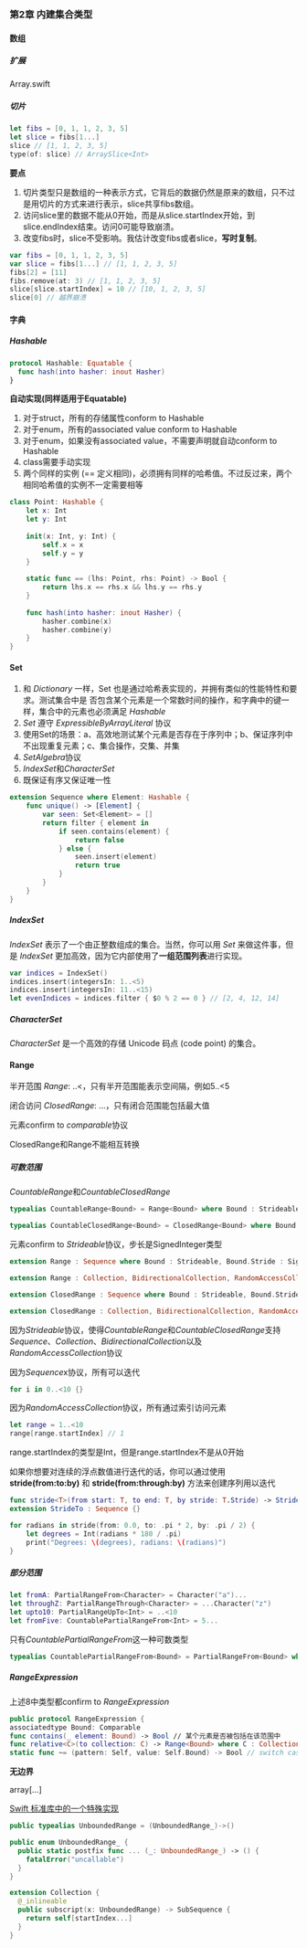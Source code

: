 ### 第2章 内建集合类型

#### 数组

##### 扩展

Array.swift

##### 切片

```swift
let fibs = [0, 1, 1, 2, 3, 5]
let slice = fibs[1...]
slice // [1, 1, 2, 3, 5]
type(of: slice) // ArraySlice<Int>
```

**要点**

1.  切片类型只是数组的一种表示方式，它背后的数据仍然是原来的数组，只不过是用切片的方式来进行表示，slice共享fibs数组。
2.  访问slice里的数据不能从0开始，而是从slice.startIndex开始，到slice.endIndex结束。访问0可能导致崩溃。
3.  改变fibs时，slice不受影响。我估计改变fibs或者slice，**写时复制**。

```swift
var fibs = [0, 1, 1, 2, 3, 5]
var slice = fibs[1...] // [1, 1, 2, 3, 5]
fibs[2] = [11]
fibs.remove(at: 3) // [1, 1, 2, 3, 5] 
slice[slice.startIndex] = 10 // [10, 1, 2, 3, 5] 
slice[0] // 越界崩溃
```

#### 字典

##### Hashable

```swift
protocol Hashable: Equatable {
  func hash(into hasher: inout Hasher)
}
```

**自动实现(同样适用于Equatable)**

1.  对于struct，所有的存储属性conform to Hashable
2.  对于enum，所有的associated value conform to Hashable
3.  对于enum，如果没有associated value，不需要声明就自动conform to Hashable
4.  class需要手动实现
5.  两个同样的实例 (== 定义相同)，必须拥有同样的哈希值。不过反过来，两个相同哈希值的实例不一定需要相等

```swift
class Point: Hashable {
    let x: Int
    let y: Int
    
    init(x: Int, y: Int) {
        self.x = x
        self.y = y
    }
    
    static func == (lhs: Point, rhs: Point) -> Bool {
        return lhs.x == rhs.x && lhs.y == rhs.y
    }
    
    func hash(into hasher: inout Hasher) {
        hasher.combine(x)
        hasher.combine(y)
    }
}
```

#### Set

1.  和 *Dictionary* 一样，Set 也是通过哈希表实现的，并拥有类似的性能特性和要求。测试集合中是 否包含某个元素是一个常数时间的操作，和字典中的键一样，集合中的元素也必须满足 *Hashable*
2.  *Set* 遵守 *ExpressibleByArrayLiteral* 协议
3.  使用Set的场景：a、高效地测试某个元素是否存在于序列中；b、保证序列中不出现重复元素；c、集合操作，交集、并集
4.  *SetAlgebra*协议
5.  *IndexSet*和*CharacterSet*
6.  既保证有序又保证唯一性

```swift
extension Sequence where Element: Hashable {
    func unique() -> [Element] {
        var seen: Set<Element> = []
        return filter { element in
            if seen.contains(element) {
                return false
            } else {
                seen.insert(element)
                return true
            }
        }
    }
}
```

##### IndexSet

*IndexSet* 表示了一个由正整数组成的集合。当然，你可以用 *Set<Int>* 来做这件事，但是 *IndexSet* 更加高效，因为它内部使用了**一组范围列表**进行实现。

```swift
var indices = IndexSet()
indices.insert(integersIn: 1..<5)
indices.insert(integersIn: 11..<15)
let evenIndices = indices.filter { $0 % 2 == 0 } // [2, 4, 12, 14]
```

##### CharacterSet

*CharacterSet* 是一个高效的存储 Unicode 码点 (code point) 的集合。

#### Range

半开范围 *Range*: ..<，只有半开范围能表示空间隔，例如5..<5

闭合访问 *ClosedRange*: …，只有闭合范围能包括最大值

元素confirm to *comparable*协议

ClosedRange和Range不能相互转换

##### 可数范围

*CountableRange*和*CountableClosedRange*

```swift
typealias CountableRange<Bound> = Range<Bound> where Bound : Strideable, Bound.Stride : SignedInteger

typealias CountableClosedRange<Bound> = ClosedRange<Bound> where Bound : Strideable, Bound.Stride : SignedInteger
```

元素confirm to *Strideable*协议，步长是SignedInteger类型

```swift
extension Range : Sequence where Bound : Strideable, Bound.Stride : SignedInteger {}

extension Range : Collection, BidirectionalCollection, RandomAccessCollection where Bound : Strideable, Bound.Stride : SignedInteger {}

extension ClosedRange : Sequence where Bound : Strideable, Bound.Stride : SignedInteger {}

extension ClosedRange : Collection, BidirectionalCollection, RandomAccessCollection where Bound : Strideable, Bound.Stride : SignedInteger {}
```

因为*Strideable*协议，使得*CountableRange*和*CountableClosedRange*支持*Sequence*、*Collection*、*BidirectionalCollection*以及*RandomAccessCollection*协议

因为*Sequence*x协议，所有可以迭代

```swift
for i in 0..<10 {}
```

因为*RandomAccessCollection*协议，所有通过索引访问元素

```swift
let range = 1..<10
range[range.startIndex] // 1
```

range.startIndex的类型是Int，但是range.startIndex不是从0开始

如果你想要对连续的浮点数值进行迭代的话，你可以通过使用 **stride(from:to:by)** 和 **stride(from:through:by)** 方法来创建序列用以迭代

```swift
func stride<T>(from start: T, to end: T, by stride: T.Stride) -> StrideTo<T> where T : Strideable
extension StrideTo : Sequence {}

for radians in stride(from: 0.0, to: .pi * 2, by: .pi / 2) {
    let degrees = Int(radians * 180 / .pi)
    print("Degrees: \(degrees), radians: \(radians)")
}
```

##### 部分范围

```swift
let fromA: PartialRangeFrom<Character> = Character("a")...
let throughZ: PartialRangeThrough<Character> = ...Character("z") 
let upto10: PartialRangeUpTo<Int> = ..<10
let fromFive: CountablePartialRangeFrom<Int> = 5...
```

只有*CountablePartialRangeFrom*这一种可数类型

```swift
typealias CountablePartialRangeFrom<Bound> = PartialRangeFrom<Bound> where Bound : Strideable, Bound.Stride : SignedInteger
```

##### RangeExpression

上述8中类型都confirm to *RangeExpression*

```swift
public protocol RangeExpression {
associatedtype Bound: Comparable
func contains(_ element: Bound) -> Bool // 某个元素是否被包括在该范围中
func relative<C>(to collection: C) -> Range<Bound> where C : Collection, Self.Bound == C.Index // 给定一个集合类型，它能够计算出表达式所指定的完整的Range，例如array[2..<4]
static func ~= (pattern: Self, value: Self.Bound) -> Bool // switch case中模式匹配
```

**无边界**

array[…]

[Swift 标准库中的一个特殊实现]([https://tonisuter.com/blog/2017/08/unbounded-ranges-swift-4/](https://tonisuter.com/blog/2017/08/unbounded-ranges-swift-4/))

```swift
public typealias UnboundedRange = (UnboundedRange_)->()

public enum UnboundedRange_ {
  public static postfix func ... (_: UnboundedRange_) -> () {
    fatalError("uncallable")
  }
}

extension Collection {
  @_inlineable
  public subscript(x: UnboundedRange) -> SubSequence {
    return self[startIndex...]
  }
}
```
